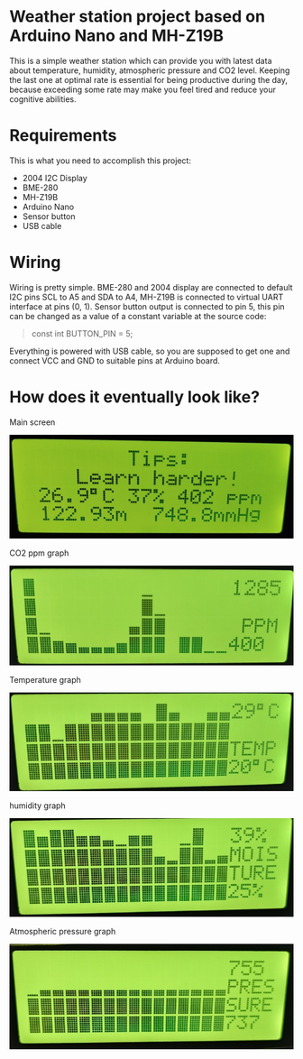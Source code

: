 # Weather station project based on Arduino Nano and MH-Z19B
This is a simple weather station which can provide you with latest data about temperature, humidity, atmospheric pressure and CO2 level. Keeping the last one at optimal rate is essential for being productive during the day, because exceeding some rate may make you feel tired and reduce your cognitive abilities.
# Requirements
This is what you need to accomplish this project:
- 2004 I2C Display
- BME-280
- MH-Z19B
- Arduino Nano
- Sensor button
- USB cable
# Wiring
Wiring is pretty simple. BME-280 and 2004 display are connected to default I2C pins SCL to A5 and SDA to A4, MH-Z19B is connected to virtual UART interface at pins (0, 1). Sensor button output is connected to pin 5, this pin can be changed as a value of a constant variable at the source code:

> const int BUTTON_PIN = 5;

Everything is powered with USB cable, so you are supposed to get one and connect VCC and GND to suitable pins at Arduino board.
# How does it eventually look like?
Main screen

![Main screen](https://github.com/andyparkers/Weather-Station/blob/main/Images/IMG_20220729_201324_BURST1.jpg)

CO2 ppm graph

![ppm](https://github.com/andyparkers/Weather-Station/blob/main/Images/IMG_20220729_201343.jpg)

Temperature graph

![temperature](https://github.com/andyparkers/Weather-Station/blob/main/Images/IMG_20220729_201356.jpg)

humidity graph

![humidity](https://github.com/andyparkers/Weather-Station/blob/main/Images/IMG_20220729_201409.jpg)

Atmospheric pressure graph

![atmospheric pressure](https://github.com/andyparkers/Weather-Station/blob/main/Images/IMG_20220729_201416.jpg)


